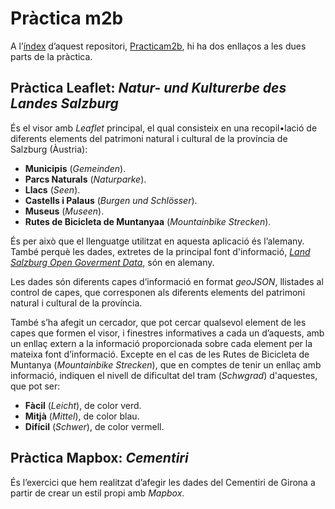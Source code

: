 # Pràctica m2b

A l’[índex](https://annaporti.github.io/practicam2b/) d’aquest repositori, [Practicam2b](https://github.com/annaporti/practicam2b), hi ha dos enllaços a les dues parts de la pràctica.

## Pràctica Leaflet: _Natur- und Kulturerbe des Landes Salzburg_

És el visor amb _Leaflet_ principal, el qual consisteix en una recopil•lació de diferents elements del patrimoni natural i cultural de la província de Salzburg (Àustria):
* **Municipis** (_Gemeinden_).
* **Parcs Naturals** (_Naturparke_).
* **Llacs** (_Seen_).
* **Castells i Palaus** (_Burgen und Schlösser_).
* **Museus** (_Museen_).
* **Rutes de Bicicleta de Muntanyaa** (_Mountainbike Strecken_).

És per això que el llenguatge utilitzat en aquesta aplicació és l’alemany. També perquè les dades, extretes de la principal font d'informació, [_Land Salzburg Open Goverment Data_](https://www.salzburg.gv.at/themen/statistik/ogd/), són en alemany. 

Les dades són diferents capes d’informació en format _geoJSON_, llistades al control de capes, que corresponen als diferents elements del patrimoni natural i cultural de la província.

També s’ha afegit un cercador, que pot cercar qualsevol element de les capes que formen el visor, i finestres informatives a cada un d’aquests, amb un enllaç extern a la informació proporcionada sobre cada element per la mateixa font d’informació. Excepte en el cas de les Rutes de Bicicleta de Muntanya (_Mountainbike Strecken_), que en comptes de tenir un enllaç amb informació, indiquen el nivell de dificultat del tram (_Schwgrad_) d'aquestes, que pot ser:
* **Fàcil** (_Leicht_), de color verd.
* **Mitjà** (_Mittel_), de color blau.
* **Difícil** (_Schwer_), de color vermell.

## Pràctica Mapbox: _Cementiri_

És l’exercici que hem realitzat d’afegir les dades del Cementiri de Girona a partir de crear un estil propi amb _Mapbox_. 

